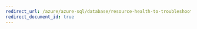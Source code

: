 ```yaml
---
redirect_url: /azure/azure-sql/database/resource-health-to-troubleshoot-connectivity
redirect_document_id: true
---
```


